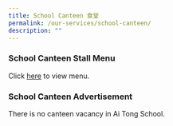 ```yaml
---
title: School Canteen 食堂
permalink: /our-services/school-canteen/
description: ""
---
```

### School Canteen Stall Menu
Click [here](/files/ai%20tong%20school%20canteen%20stall%20menu.pdf) to view menu.

###  School Canteen Advertisement

There is no canteen vacancy in Ai Tong School.